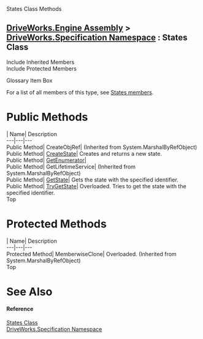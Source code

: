 States Class Methods   
  
[DriveWorks.Engine Assembly](topic2156.md) > [DriveWorks.Specification Namespace](topic10764.md) : States Class  
---  
  
Include Inherited Members    
Include Protected Members    


Glossary Item Box

For a list of all members of this type, see [States members](topic11613.md).

# Public Methods

| Name| Description  
---|---|---  
Public Method| CreateObjRef|  (Inherited from System.MarshalByRefObject)  
Public Method| [CreateState](topic11619.md)| Creates and returns a new state.   
Public Method| [GetEnumerator](topic11620.md)|   
Public Method| GetLifetimeService|  (Inherited from System.MarshalByRefObject)  
Public Method| [GetState](topic11621.md)| Gets the state with the specified identifier.   
Public Method| [TryGetState](topic11622.md)| Overloaded. Tries to get the state with the specified identifier.   
Top

# Protected Methods

| Name| Description  
---|---|---  
Protected Method| MemberwiseClone| Overloaded. (Inherited from System.MarshalByRefObject)  
Top

# See Also

#### Reference

[States Class](topic11612.md)   
[DriveWorks.Specification Namespace](topic10764.md)


